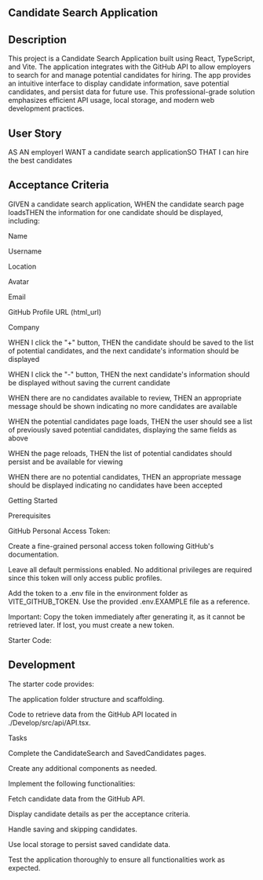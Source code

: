 Candidate Search Application
----------------------------

Description
-----------

This project is a Candidate Search Application built using React, TypeScript, and Vite. The application integrates with the GitHub API to allow employers to search for and manage potential candidates for hiring. The app provides an intuitive interface to display candidate information, save potential candidates, and persist data for future use. This professional-grade solution emphasizes efficient API usage, local storage, and modern web development practices.

User Story
----------
AS AN employerI WANT a candidate search applicationSO THAT I can hire the best candidates

Acceptance Criteria
-------------------
GIVEN a candidate search application, WHEN the candidate search page loadsTHEN the information for one candidate should be displayed, including:

Name

Username

Location

Avatar

Email

GitHub Profile URL (html_url)

Company

WHEN I click the "+" button, THEN the candidate should be saved to the list of potential candidates, and the next candidate's information should be displayed

WHEN I click the "-" button, THEN the next candidate's information should be displayed without saving the current candidate

WHEN there are no candidates available to review, THEN an appropriate message should be shown indicating no more candidates are available

WHEN the potential candidates page loads, THEN the user should see a list of previously saved potential candidates, displaying the same fields as above

WHEN the page reloads, THEN the list of potential candidates should persist and be available for viewing

WHEN there are no potential candidates, THEN an appropriate message should be displayed indicating no candidates have been accepted

Getting Started

Prerequisites

GitHub Personal Access Token:

Create a fine-grained personal access token following GitHub's documentation.

Leave all default permissions enabled. No additional privileges are required since this token will only access public profiles.

Add the token to a .env file in the environment folder as VITE_GITHUB_TOKEN. Use the provided .env.EXAMPLE file as a reference.

Important: Copy the token immediately after generating it, as it cannot be retrieved later. If lost, you must create a new token.

Starter Code:

Development
-----------
The starter code provides:

The application folder structure and scaffolding.

Code to retrieve data from the GitHub API located in ./Develop/src/api/API.tsx.

Tasks

Complete the CandidateSearch and SavedCandidates pages.

Create any additional components as needed.

Implement the following functionalities:

Fetch candidate data from the GitHub API.

Display candidate details as per the acceptance criteria.

Handle saving and skipping candidates.

Use local storage to persist saved candidate data.

Test the application thoroughly to ensure all functionalities work as expected.

